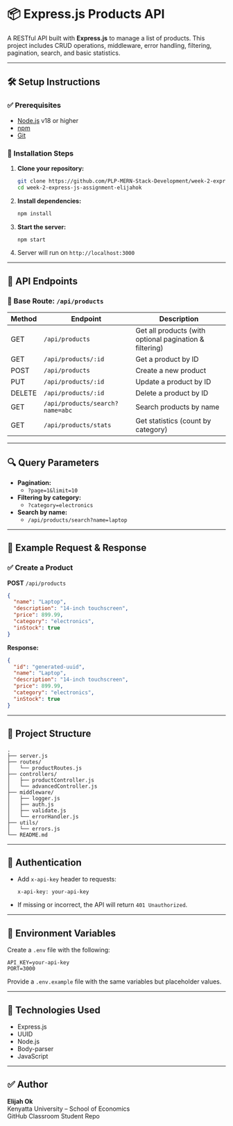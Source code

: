 # 📦 Express.js Products API

A RESTful API built with **Express.js** to manage a list of products. This project includes CRUD operations, middleware, error handling, filtering, pagination, search, and basic statistics.

---

## 🛠️ Setup Instructions

### ✅ Prerequisites
- [Node.js](https://nodejs.org/) v18 or higher
- [npm](https://www.npmjs.com/)
- [Git](https://git-scm.com/)

### 📁 Installation Steps

1. **Clone your repository:**
   ```bash
   git clone https://github.com/PLP-MERN-Stack-Development/week-2-express-js-assignment-elijahok.git
   cd week-2-express-js-assignment-elijahok
   ```

2. **Install dependencies:**
   ```bash
   npm install
   ```

3. **Start the server:**
   ```bash
   npm start
   ```

4. Server will run on `http://localhost:3000`

---

## 📌 API Endpoints

### 🔄 Base Route: `/api/products`

| Method | Endpoint                 | Description                         |
|--------|--------------------------|-------------------------------------|
| GET    | `/api/products`          | Get all products (with optional pagination & filtering) |
| GET    | `/api/products/:id`      | Get a product by ID                 |
| POST   | `/api/products`          | Create a new product                |
| PUT    | `/api/products/:id`      | Update a product by ID              |
| DELETE | `/api/products/:id`      | Delete a product by ID              |
| GET    | `/api/products/search?name=abc` | Search products by name    |
| GET    | `/api/products/stats`    | Get statistics (count by category)  |

---

## 🔍 Query Parameters

- **Pagination:**
  - `?page=1&limit=10`
- **Filtering by category:**
  - `?category=electronics`
- **Search by name:**
  - `/api/products/search?name=laptop`

---

## 🧪 Example Request & Response

### ✅ Create a Product
**POST** `/api/products`
```json
{
  "name": "Laptop",
  "description": "14-inch touchscreen",
  "price": 899.99,
  "category": "electronics",
  "inStock": true
}
```

**Response:**
```json
{
  "id": "generated-uuid",
  "name": "Laptop",
  "description": "14-inch touchscreen",
  "price": 899.99,
  "category": "electronics",
  "inStock": true
}
```

---

## 🧱 Project Structure

```
.
├── server.js
├── routes/
│   └── productRoutes.js
├── controllers/
│   ├── productController.js
│   └── advancedController.js
├── middleware/
│   ├── logger.js
│   ├── auth.js
│   ├── validate.js
│   └── errorHandler.js
├── utils/
│   └── errors.js
└── README.md
```

---

## 🔐 Authentication

- Add `x-api-key` header to requests:
  ```
  x-api-key: your-api-key
  ```
- If missing or incorrect, the API will return `401 Unauthorized`.

---

## 📄 Environment Variables

Create a `.env` file with the following:

```
API_KEY=your-api-key
PORT=3000
```

Provide a `.env.example` file with the same variables but placeholder values.

---

## 🧰 Technologies Used

- Express.js
- UUID
- Node.js
- Body-parser
- JavaScript

---

## ✅ Author

**Elijah Ok**  
Kenyatta University – School of Economics  
GitHub Classroom Student Repo
